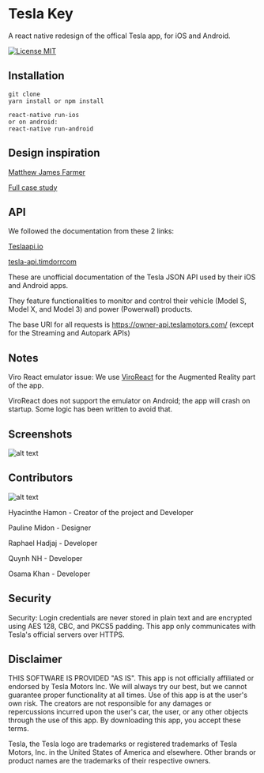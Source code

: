 # Tesla Key
A react native redesign of the offical Tesla app, for iOS and Android.

[![License MIT](http://img.shields.io/badge/license-MIT-orange.svg?style=flat)](https://github.com/HyacintheHamon/tesla/blob/master/LICENSE)


## Installation

```
git clone
yarn install or npm install

react-native run-ios
or on android:
react-native run-android
```

## Design inspiration

[Matthew James Farmer](https://www.mattjfarmer.com/)

[Full case study](https://uxdesign.cc/redesigning-the-mobile-app-that-tesla-deserves-d89b2c9ef9a0)

## API

We followed the documentation from these 2 links:

[Teslaapi.io](https://www.teslaapi.io/)

[tesla-api.timdorrcom](https://tesla-api.timdorr.com/)

These are unofficial documentation of the Tesla JSON API used by their iOS and Android apps. 

They feature functionalities to monitor and control their vehicle (Model S, Model X, and Model 3) and power (Powerwall) products. 

The base URI for all requests is https://owner-api.teslamotors.com/ (except for the Streaming and Autopark APIs)

## Notes

Viro React emulator issue:
We use [ViroReact](https://viromedia.com/viroreact) for the Augmented Reality part of the app. 

ViroReact does not support the emulator on Android; the app will crash on startup. Some logic has been written to avoid that.

## Screenshots

![alt text](https://miro.medium.com/max/2000/1*4enzyt9gJvGdIUumty63aw.png "Screenshots")

## Contributors


![alt text](https://contributors-img.web.app/image?repo=HyacintheHamon/tesla "Contributors")

Hyacinthe Hamon - Creator of the project and Developer

Pauline Midon   - Designer

Raphael Hadjaj  - Developer 

Quynh NH - Developer

Osama Khan - Developer

## Security

Security: Login credentials are never stored in plain text and are encrypted using AES 128, CBC, and PKCS5 padding. 
This app only communicates with Tesla's official servers over HTTPS.

## Disclaimer

THIS SOFTWARE IS PROVIDED "AS IS". This app is not officially affiliated or endorsed by Tesla Motors Inc. We will always try our best, but we cannot guarantee proper functionality at all times. Use of this app is at the user's own risk. The creators are not responsible for any damages or repercussions incurred upon the user's car, the user, or any other objects through the use of this app. By downloading this app, you accept these terms.

Tesla, the Tesla logo are trademarks or registered trademarks of Tesla Motors, Inc. in the United States of America and elsewhere. Other brands or product names are the trademarks of their respective owners.

